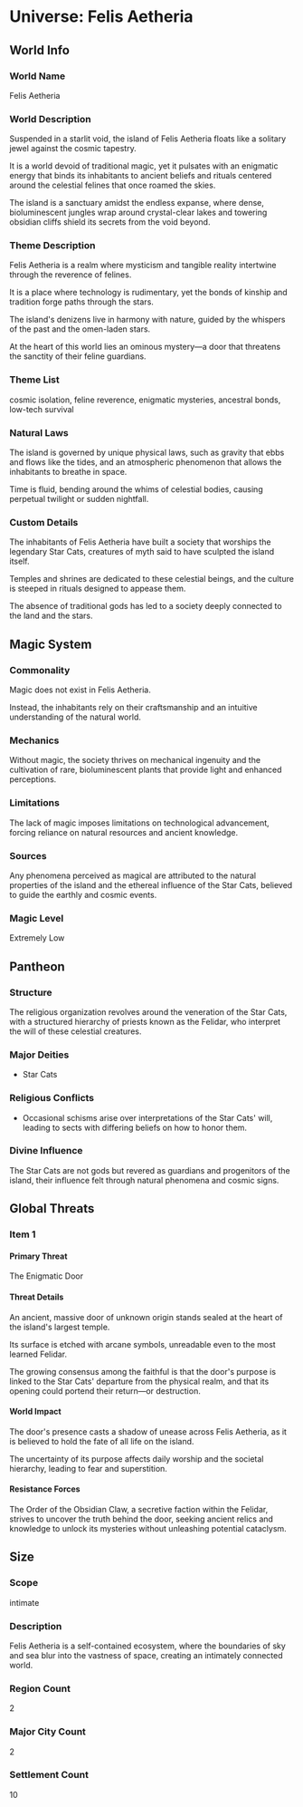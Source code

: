 # Universe: Felis Aetheria

## World Info

### World Name

Felis Aetheria

### World Description

Suspended in a starlit void, the island of Felis Aetheria floats like a solitary jewel against the cosmic tapestry.

It is a world devoid of traditional magic, yet it pulsates with an enigmatic energy that binds its inhabitants to ancient beliefs and rituals centered around the celestial felines that once roamed the skies.

The island is a sanctuary amidst the endless expanse, where dense, bioluminescent jungles wrap around crystal-clear lakes and towering obsidian cliffs shield its secrets from the void beyond.

### Theme Description

Felis Aetheria is a realm where mysticism and tangible reality intertwine through the reverence of felines.

It is a place where technology is rudimentary, yet the bonds of kinship and tradition forge paths through the stars.

The island's denizens live in harmony with nature, guided by the whispers of the past and the omen-laden stars.

At the heart of this world lies an ominous mystery—a door that threatens the sanctity of their feline guardians.

### Theme List

cosmic isolation, feline reverence, enigmatic mysteries, ancestral bonds, low-tech survival

### Natural Laws

The island is governed by unique physical laws, such as gravity that ebbs and flows like the tides, and an atmospheric phenomenon that allows the inhabitants to breathe in space.

Time is fluid, bending around the whims of celestial bodies, causing perpetual twilight or sudden nightfall.

### Custom Details

The inhabitants of Felis Aetheria have built a society that worships the legendary Star Cats, creatures of myth said to have sculpted the island itself.

Temples and shrines are dedicated to these celestial beings, and the culture is steeped in rituals designed to appease them.

The absence of traditional gods has led to a society deeply connected to the land and the stars.

## Magic System

### Commonality

Magic does not exist in Felis Aetheria.

Instead, the inhabitants rely on their craftsmanship and an intuitive understanding of the natural world.

### Mechanics

Without magic, the society thrives on mechanical ingenuity and the cultivation of rare, bioluminescent plants that provide light and enhanced perceptions.

### Limitations

The lack of magic imposes limitations on technological advancement, forcing reliance on natural resources and ancient knowledge.

### Sources

Any phenomena perceived as magical are attributed to the natural properties of the island and the ethereal influence of the Star Cats, believed to guide the earthly and cosmic events.

### Magic Level

Extremely Low

## Pantheon

### Structure

The religious organization revolves around the veneration of the Star Cats, with a structured hierarchy of priests known as the Felidar, who interpret the will of these celestial creatures.

### Major Deities

- Star Cats

### Religious Conflicts

- Occasional schisms arise over interpretations of the Star Cats' will, leading to sects with differing beliefs on how to honor them.

### Divine Influence

The Star Cats are not gods but revered as guardians and progenitors of the island, their influence felt through natural phenomena and cosmic signs.

## Global Threats

### Item 1

#### Primary Threat

The Enigmatic Door

#### Threat Details

An ancient, massive door of unknown origin stands sealed at the heart of the island's largest temple.

Its surface is etched with arcane symbols, unreadable even to the most learned Felidar.

The growing consensus among the faithful is that the door's purpose is linked to the Star Cats' departure from the physical realm, and that its opening could portend their return—or destruction.

#### World Impact

The door's presence casts a shadow of unease across Felis Aetheria, as it is believed to hold the fate of all life on the island.

The uncertainty of its purpose affects daily worship and the societal hierarchy, leading to fear and superstition.

#### Resistance Forces

The Order of the Obsidian Claw, a secretive faction within the Felidar, strives to uncover the truth behind the door, seeking ancient relics and knowledge to unlock its mysteries without unleashing potential cataclysm.

## Size

### Scope

intimate

### Description

Felis Aetheria is a self-contained ecosystem, where the boundaries of sky and sea blur into the vastness of space, creating an intimately connected world.

### Region Count

2

### Major City Count

2

### Settlement Count

10
